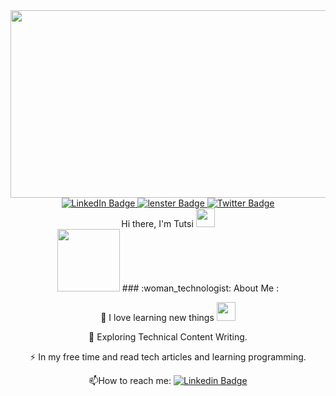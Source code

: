 <div id="header" align="center">
  <img src="https://media.giphy.com/media/L8K62iTDkzGX6/giphy.gif" width="600" height="300"/>
</div>
<div id="badges" align="center">
  <a href="https://www.linkedin.com/in/tata-tkina-2a461616a">
    <img src="https://img.shields.io/badge/LinkedIn-blue?style=for-the-badge&logo=linkedin&logoColor=white" alt="LinkedIn Badge"/>
  </a>
  <a href="https://lenster.xyz/u/tutsy">
    <img src="https://img.shields.io/badge/lens-virid?style=for-the-badge&logo=lens&logoColor=sapphirine" alt="lenster Badge"/>
   </a> 
    <a href="https://twitter.com/ohivoo">
    <img src="https://img.shields.io/badge/Twitter-blue?style=for-the-badge&logo=twitter&logoColor=white" alt="Twitter Badge"/>
  </a>
<div id="header" align="center">
  Hi there, I'm Tutsi
  <img src="https://media.giphy.com/media/hvRJCLFzcasrR4ia7z/giphy.gif" width="30px"/>
  <div align="center">
  <img src="https://media.giphy.com/media/qT3NpahR7tGnOqqjng/giphy.gif" width="100"/
</div>
### :woman_technologist: About Me : 
</div>  
  
  :telescope: I love learning new things <img src="https://media.giphy.com/media/WUlplcMpOCEmTGBtBW/giphy.gif" width="30">
  
  :seedling: Exploring Technical Content Writing.
  
  :zap: In my free time and read tech articles and learning programming.
 
  :mailbox:How to reach me: [![Linkedin Badge](https://img.shields.io/badge/-tata-blue?style=flat&logo=Linkedin&logoColor=white)](https://www.linkedin.com/in/tata-tkina-2a461616a) 

